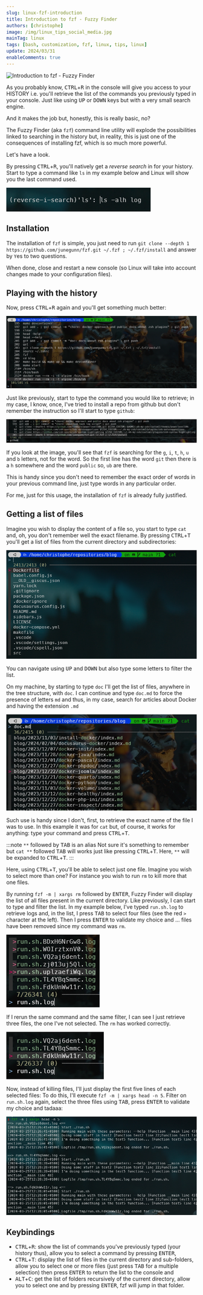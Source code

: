 ```yaml
---
slug: linux-fzf-introduction
title: Introduction to fzf - Fuzzy Finder
authors: [christophe]
image: /img/linux_tips_social_media.jpg
mainTag: linux
tags: [bash, customization, fzf, linux, tips, linux]
update: 2024/03/31
enableComments: true
---
```

![Introduction to fzf - Fuzzy Finder](/img/linux_tips_banner.jpg)

As you probably know, <kbd>CTRL</kbd>+<kbd>R</kbd> in the console will give you access to your HISTORY i.e. you'll retrieve the list of the commands you previously typed in your console. Just like using <kbd>UP</kbd> or <kbd>DOWN</kbd> keys but with a very small search engine.

And it makes the job but, honestly, this is really basic, no?

The Fuzzy Finder (aka `fzf`) command line utility will explode the possibilities linked to searching in the history but, in reality, this is just one of the consequences of installing fzf, which is so much more powerful.

Let's have a look.

<!-- truncate -->

By pressing <kbd>CTRL</kbd>+<kbd>R</kbd>, you'll natively get a *reverse search* in for your history. Start to type a command like `ls` in my example below and Linux will show you the last command used.

![Using CTRL-R](./images/ctrl_r.png)

## Installation

The installation of `fzf` is simple, you just need to run `git clone --depth 1 https://github.com/junegunn/fzf.git ~/.fzf ; ~/.fzf/install` and answer by `Y`es to two questions.

When done, close and restart a new console (so Linux will take into account changes made to your configuration files).

## Playing with the history

Now, press <kbd>CTRL</kbd>+<kbd>R</kbd> again and you'll get something much better:

![Using CTRL-R once FZF has been installed](./images/ctrl_r_fzf.png)

Just like previously, start to type the command you would like to retrieve; in my case, I know, once, I've tried to install a repo from github but don't remember the instruction so I'll start to type `github`:

![Filtering on github](./images/ctrl_r_github.png)

If you look at the image, you'll see that `fzf` is searching for the `g`, `i`, `t`, `h`, `u` and `b` letters, not for the word.  So the first line has the word `git` then there is a `h` somewhere and the word `public` so, `ub` are there.

This is handy since you don't need to remember the exact order of words in your previous command line, just type words in any particular order.

For me, just for this usage, the installation of `fzf` is already fully justified.

## Getting a list of files

Imagine you wish to display the content of a file so, you start to type `cat` and, oh, you don't remember well the exact filename. By pressing <kbd>CTRL</kbd>+<kbd>T</kbd> you'll get a list of files from the current directory and subdirectories:

![Using CTRL-T](./images/ctrl_t.png)

You can navigate using <kbd>UP</kbd> and <kbd>DOWN</kbd> but also type some letters to filter the list.

On my machine, by starting to type `doc` I'll get the list of files, anywhere in the tree structure, with `doc`. I can continue and type `doc.md` to force the presence of letters `md` and thus, in my case, search for articles about Docker and having the extension `.md`

![Using CTRL-T and filtering on doc](./images/ctrl_t_doc.png)

Such use is handy since I don't, first, to retrieve the exact name of the file I was to use. In this example it was for `cat` but, of course, it works for anything: type your command and press <kbd>CTRL</kbd>+<kbd>T</kbd>.

:::note `**` followed by <kbd>TAB</kbd> is an alias
Not sure it's something to remember but `cat **` followed <kbd>TAB</kbd> will works just like pressing <kbd>CTRL</kbd>+<kbd>T</kbd>. Here, `**` will be expanded to <kbd>CTRL</kbd>+<kbd>T</kbd>.
:::

Here, using <kbd>CTRL</kbd>+<kbd>T</kbd>, you'll be able to select just one file. Imagine you wish to select more than one? For instance you wish to run `rm` to kill more that one files.

By running `fzf -m | xargs rm` followed by <kbd>ENTER</kbd>, Fuzzy Finder will display the list of all files present in the current directory. Like previously, I can start to type and filter the list. In my example below, I've typed `run.sh.log` to retrieve logs and, in the list, I press <kbd>TAB</kbd> to select four files (see the red `>` character at the left). Then I press <kbd>ENTER</kbd> to validate my choice and ... files have been removed since my command was `rm`.

![Removing several files](./images/rm_several_files.png)

If I rerun the same command and the same filter, I can see I just retrieve three files, the one I've not selected. The `rm` has worked correctly.

![Removing several files, second run](./images/rm_several_files_bis.png)

Now, instead of killing files, I'll just display the first five lines of each selected files: To do this, I'll execute `fzf -m | xargs head -n 5`. Filter on `run.sh.log` again, select the three files using <kbd>TAB</kbd>, press <kbd>ENTER</kbd> to validate my choice and tadaaa:

![Selecting several files](./images/head_several_files.png)

## Keybindings

* <kbd>CTRL</kbd>+<kbd>R</kbd>: show the list of commands you've previously typed (your history thus), allow you to select a command by pressing <kbd>ENTER</kbd>,
* <kbd>CTRL</kbd>+<kbd>T</kbd>: display the list of files in the current directory and sub-folders, allow you to select one or more files (just press <kbd>TAB</kbd> for a multiple selection) then press <kbd>ENTER</kbd> to return the list to the console and
* <kbd>ALT</kbd>+<kbd>C</kbd>: get the list of folders recursively of the current directory, allow you to select one and by pressing <kbd>ENTER</kbd>, fzf will jump in that folder.
